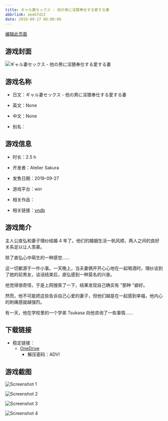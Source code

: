 ```yaml
---
title: ギャル妻セックス - 他の男に淫猥奉仕する愛する妻
abbrlink: aeebfd22
date: 2019-09-27 00:00:00
---
```

[编辑此页面](https://github.com/ACG-3/ADV3-source/blob/main/source/_posts/games/%E3%82%AE%E3%83%A3%E3%83%AB%E5%A6%BB%E3%82%BB%E3%83%83%E3%82%AF%E3%82%B9%20-%20%E4%BB%96%E3%81%AE%E7%94%B7%E3%81%AB%E6%B7%AB%E7%8C%A5%E5%A5%89%E4%BB%95%E3%81%99%E3%82%8B%E6%84%9B%E3%81%99%E3%82%8B%E5%A6%BB.md)

## 游戏封面

![ギャル妻セックス - 他の男に淫猥奉仕する愛する妻](https://pan.timero.xyz/onedrive/img_lib_001/%E3%82%AE%E3%83%A3%E3%83%AB%E5%A6%BB%E3%82%BB%E3%83%83%E3%82%AF%E3%82%B9%20-%20%E4%BB%96%E3%81%AE%E7%94%B7%E3%81%AB%E6%B7%AB%E7%8C%A5%E5%A5%89%E4%BB%95%E3%81%99%E3%82%8B%E6%84%9B%E3%81%99%E3%82%8B%E5%A6%BB_cover.avif)


## 游戏名称

- 日文：ギャル妻セックス - 他の男に淫猥奉仕する愛する妻
- 英文：None
- 中文：None

- 别名：


## 游戏信息

- 时长：2.5 h
- 开发者：Atelier Sakura
- 发售日期：2019-09-27
- 游戏平台：win
- 相关作品：

- 相关链接：[vndb](https://vndb.org/v26397)


## 游戏简介

主人公直弘和妻子理纱结婚 4 年了。他们的婚姻生活一帆风顺，两人之间的良好关系足以让人羡慕。

除了直弘心中萌生的一种感觉......

这一切都源于一件小事。一天晚上，当夫妻俩开开心心地在一起喝酒时，理纱谈到了她的前男友，谈话结束后，直弘感到一种莫名的兴奋。

他觉得很奇怪，于是上网搜索了一下，结果发现自己确实有 "那种 "癖好。

然而，他不可能把这些告诉自己心爱的妻子，但他们越是在一起感到幸福，他内心的刺痛感就越强烈。

有一天，他在学校里的一个学弟 Tsukasa 向他咨询了一些事情......




## 下载链接

- 稳定链接：
    - [OneDrive](https://pan.timero.xyz/onedrive/adv_lib_001/%E3%82%AE%E3%83%A3%E3%83%AB%E5%A6%BB%E3%82%BB%E3%83%83%E3%82%AF%E3%82%B9%20-%20%E4%BB%96%E3%81%AE%E7%94%B7%E3%81%AB%E6%B7%AB%E7%8C%A5%E5%A5%89%E4%BB%95%E3%81%99%E3%82%8B%E6%84%9B%E3%81%99%E3%82%8B%E5%A6%BB)
        - 解压密码：ADV!



## 游戏截图


![Screenshot 1](https://pan.timero.xyz/onedrive/img_lib_001/%E3%82%AE%E3%83%A3%E3%83%AB%E5%A6%BB%E3%82%BB%E3%83%83%E3%82%AF%E3%82%B9%20-%20%E4%BB%96%E3%81%AE%E7%94%B7%E3%81%AB%E6%B7%AB%E7%8C%A5%E5%A5%89%E4%BB%95%E3%81%99%E3%82%8B%E6%84%9B%E3%81%99%E3%82%8B%E5%A6%BB_Screenshot_1.avif)

![Screenshot 2](https://pan.timero.xyz/onedrive/img_lib_001/%E3%82%AE%E3%83%A3%E3%83%AB%E5%A6%BB%E3%82%BB%E3%83%83%E3%82%AF%E3%82%B9%20-%20%E4%BB%96%E3%81%AE%E7%94%B7%E3%81%AB%E6%B7%AB%E7%8C%A5%E5%A5%89%E4%BB%95%E3%81%99%E3%82%8B%E6%84%9B%E3%81%99%E3%82%8B%E5%A6%BB_Screenshot_2.avif)

![Screenshot 3](https://pan.timero.xyz/onedrive/img_lib_001/%E3%82%AE%E3%83%A3%E3%83%AB%E5%A6%BB%E3%82%BB%E3%83%83%E3%82%AF%E3%82%B9%20-%20%E4%BB%96%E3%81%AE%E7%94%B7%E3%81%AB%E6%B7%AB%E7%8C%A5%E5%A5%89%E4%BB%95%E3%81%99%E3%82%8B%E6%84%9B%E3%81%99%E3%82%8B%E5%A6%BB_Screenshot_3.avif)

![Screenshot 4](https://pan.timero.xyz/onedrive/img_lib_001/%E3%82%AE%E3%83%A3%E3%83%AB%E5%A6%BB%E3%82%BB%E3%83%83%E3%82%AF%E3%82%B9%20-%20%E4%BB%96%E3%81%AE%E7%94%B7%E3%81%AB%E6%B7%AB%E7%8C%A5%E5%A5%89%E4%BB%95%E3%81%99%E3%82%8B%E6%84%9B%E3%81%99%E3%82%8B%E5%A6%BB_Screenshot_4.avif)

